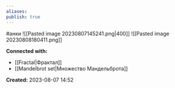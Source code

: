 ```yaml
---
aliases: 
publish: true
---
```

#анки
![[Pasted image 20230807145241.png|400]]
![[Pasted image 20230808180411.png]]






**Connected with:**
- [[Fractal|Фрактал]]
- [[Mandelbrot set|Множество Мандельброта]]



**Created:** 2023-08-07 14:52